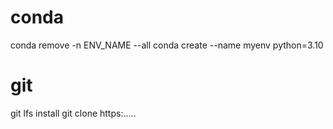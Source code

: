 # conda
conda remove -n ENV_NAME --all
conda create --name myenv python=3.10

# git
git lfs install 
git clone https:.....
